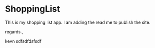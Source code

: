 ShoppingList
============
This is my shopping list app.  I am adding the read me to publish the site. 


regards.,

kevn
sdfsdfdsfsdf
